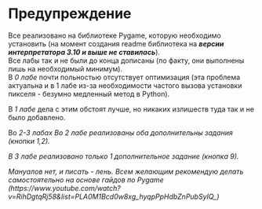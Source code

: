 <h1>Предупреждение</h1>
Все реализовано на библиотеке Pygame, которую необходимо установить (на момент создания readme библиотека на <b><i>версии интерпретатора 3.10 и выше не ставилась</i></b>).<br>
Все лабы так и не были до конца дописаны (по факту, они выполнены лишь на необходимый минимум).<br>
В <i>0 лабе</i> почти польностью отсутствует оптимизация (эта проблема актуальна и в 1 лабе из-за необходимости частого вызова установки пикселя - безумно медленный метод в Python).<p>
В <i>1 лабе</i> дела с этим обстоят лучше, но никаких излишеств туда так и не было добавлено.<p>
Во <i>2-3 лабах</i. вопрос оптимизации не стоит из за использования встроенных функци отрисовки линий. <p>
Во <i>2 лабе</i> реализованы оба дополнительны задания (кнопки 1,2).<p>
В <i>3 лабе</i> реализовано только 1 дополнительное задание (кнопка 9).<p>
Мануалов нет, и писать - лень. Всем желающим рекомендую делать самостоятельно на основе гайдов по Pygame (https://www.youtube.com/watch?v=RihDgtqRj58&list=PLA0M1Bcd0w8xg_hyqpPpHdbZnPubSyIQ_)
